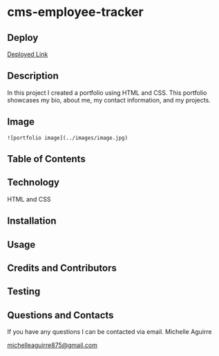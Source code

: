 # cms-employee-tracker
## Deploy

[Deployed Link](https://michelle-aguirre.github.io/michelle_portfolio/)

## Description

In this project I created a portfolio using HTML and CSS. This portfolio showcases my bio, about me, my contact information, and my projects.

## Image

	![portfolio image](../images/image.jpg)

## Table of Contents

## Technology

HTML and CSS

## Installation

## Usage

## Credits and Contributors

## Testing

## Questions and Contacts

If you have any questions I can be contacted via email. 
Michelle Aguirre

[michelleaguirre875@gmail.com](mailto:michelleaguirre875@gmail.com)